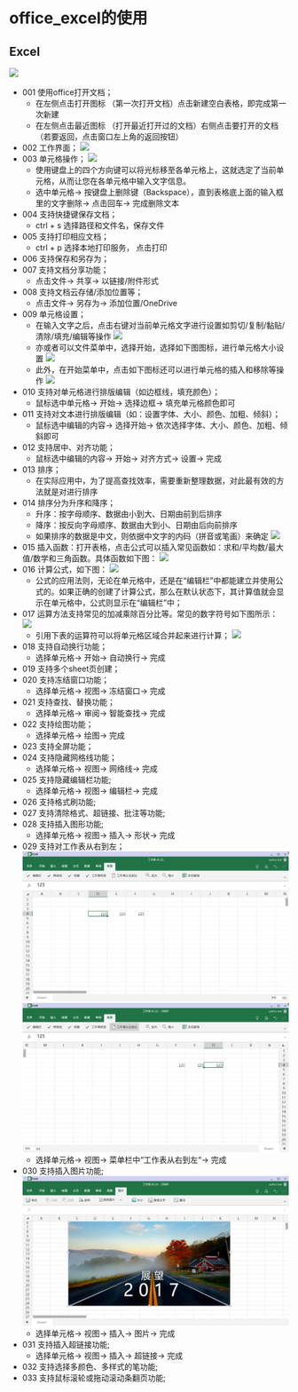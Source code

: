 # office_excel的使用
## Excel
![](../pic/soft/tmp_4997-Screenshot_2017-03-07-18-40-16401459281.png)

   - 001 使用office打开文档；
      - 在左侧点击打开图标 （第一次打开文档）点击新建空白表格，即完成第一次新建
      - 在左侧点击最近图标 （打开最近打开过的文档）右侧点击要打开的文档 （若要返回，点击窗口左上角的返回按钮）
   - 002 工作界面；
   ![](../pic/soft/%E5%B7%A5%E4%BD%9C%E7%95%8C%E9%9D%A21212.png)  
   - 003 单元格操作；
   ![](../pic/soft/%E8%BE%93%E5%85%A5.png)
      - 使用键盘上的四个方向键可以将光标移至各单元格上，这就选定了当前单元格，从而让您在各单元格中输入文字信息。
      - 选中单元格-> 按键盘上删除键（Backspace），直到表格底上面的输入框里的文字删除-> 点击回车-> 完成删除文本    
   - 004 支持快捷键保存文档；
      - ctrl + s 选择路径和文件名，保存文件    
   - 005 支持打印相应文档；
      - ctrl + p 选择本地打印服务， 点击打印
   - 006 支持保存和另存为；
   - 007 支持文档分享功能；
      - 点击文件-> 共享-> 以链接/附件形式
   - 008 支持文档云存储/添加位置等；
      - 点击文件-> 另存为-> 添加位置/OneDrive
   - 009 单元格设置；
      - 在输入文字之后，点击右键对当前单元格文字进行设置如剪切/复制/黏贴/清除/填充/编辑等操作
      ![](../pic/soft/%E5%8D%95%E5%85%83%E6%A0%BC%E8%AE%BE%E7%BD%AE1.png)
      - 亦或者可以文件菜单中，选择开始，选择如下图图标，进行单元格大小设置
      ![](../pic/soft/%E5%8D%95%E5%85%83%E6%A0%BC%E8%AE%BE%E7%BD%AE2.png)
      - 此外，在开始菜单中，点击如下图标还可以进行单元格的插入和移除等操作
      ![](../pic/soft/%E5%8D%95%E5%85%83%E6%A0%BC%E8%AE%BE%E7%BD%AE3.png)
   - 010 支持对单元格进行排版编辑（如边框线，填充颜色）；
      - 鼠标选中单元格-> 开始-> 选择边框-> 填充单元格颜色即可
   - 011 支持对文本进行排版编辑（如：设置字体、大小、颜色、加粗、倾斜）；
      - 鼠标选中编辑的内容-> 选择开始-> 依次选择字体、大小、颜色、加粗、倾斜即可
   - 012 支持居中、对齐功能；
      - 鼠标选中编辑的内容-> 开始-> 对齐方式-> 设置-> 完成
   - 013 排序；
      - 在实际应用中，为了提高查找效率，需要重新整理数据，对此最有效的方法就是对进行排序
   - 014 排序分为升序和降序；
      - 升序：按字母顺序、数据由小到大、日期由前到后排序
      - 降序：按反向字母顺序、数据由大到小、日期由后向前排序
      - 如果排序的数据是中文，则依据中文字的内码（拼音或笔画）来确定
      ![](../pic/soft/%E5%8D%87%E5%BA%8F%E5%92%8C%E9%99%8D%E5%BA%8F.png)
   - 015 插入函数：打开表格，点击公式可以插入常见函数如：求和/平均数/最大值/数学和三角函数。具体函数如下图：
   ![](../pic/soft/%E6%8F%92%E5%85%A5%E5%87%BD%E6%95%B0.png)
   - 016 计算公式，如下图：
   ![](../pic/soft/%E5%85%AC%E5%BC%8F.png)
      - 公式的应用法则，无论在单元格中，还是在“编辑栏”中都能建立并使用公式的。如果正确的创建了计算公式，那么在默认状态下，其计算值就会显示在单元格中，公式则显示在“编辑栏”中；
   - 017 运算方法支持常见的加减乘除百分比等。常见的数字符号如下图所示：
   ![](../pic/soft/%E8%BF%90%E7%AE%97%E7%AC%A6%E5%8F%B7.png)
      - 引用下表的运算符可以将单元格区域合并起来进行计算；
      ![](../pic/soft/%E8%BF%90%E7%AE%97%E7%AC%A6%E5%8F%B72.png)
   - 018 支持自动换行功能；
      - 选择单元格-> 开始-> 自动换行-> 完成
   - 019 支持多个sheet页创建；
   - 020 支持冻结窗口功能；
      - 选择单元格-> 视图-> 冻结窗口-> 完成
   - 021 支持查找、替换功能；
      - 选择单元格-> 审阅-> 智能查找-> 完成
   - 022 支持绘图功能；
      - 选择单元格-> 绘图-> 完成
   - 023 支持全屏功能；
   - 024 支持隐藏网格线功能；
      - 选择单元格-> 视图-> 网络线-> 完成
   - 025 支持隐藏编辑栏功能;
      - 选择单元格-> 视图-> 编辑栏-> 完成
   - 026 支持格式刷功能;
   - 027 支持清除格式、超链接、批注等功能;
   - 028 支持插入图形功能;
      - 选择单元格-> 视图-> 插入-> 形状-> 完成
   - 029 支持对工作表从右到左；
   ![](../pic/soft/tmp_12617-MS%E8%A1%A8%E6%A0%BC1191860409.png)
   ![](../pic/soft/tmp_12617-MS%E8%A1%A8%E6%A0%BC2930654261.png)
      - 选择单元格-> 视图-> 菜单栏中“工作表从右到左“-> 完成
   - 030 支持插入图片功能;
   ![](../pic/soft/tmp_12617-MS%E6%8F%92%E5%85%A5%E5%9B%BE%E7%89%871455707764.png)
      - 选择单元格-> 视图-> 插入-> 图片-> 完成
   - 031 支持插入超链接功能;
      - 选择单元格-> 视图-> 插入-> 超链接-> 完成
   - 032 支持选择多颜色、多样式的笔功能;
   - 033 支持鼠标滚轮或拖动滚动条翻页功能;
